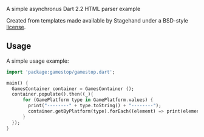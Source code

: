 A simple asynchronus Dart 2.2 HTML parser example 

Created from templates made available by Stagehand under a BSD-style
[license](https://github.com/dart-lang/stagehand/blob/master/LICENSE).

## Usage

A simple usage example:

```dart
import 'package:gamestop/gamestop.dart';

main() {
  GamesContainer container = GamesContainer ();
  container.populate().then((_){
      for (GamePlatform type in GamePlatform.values) {
        print("--------" + type.toString() + "--------");
        container.getByPlatform(type).forEach((element) => print(element.title));
      }
  });
}
```

